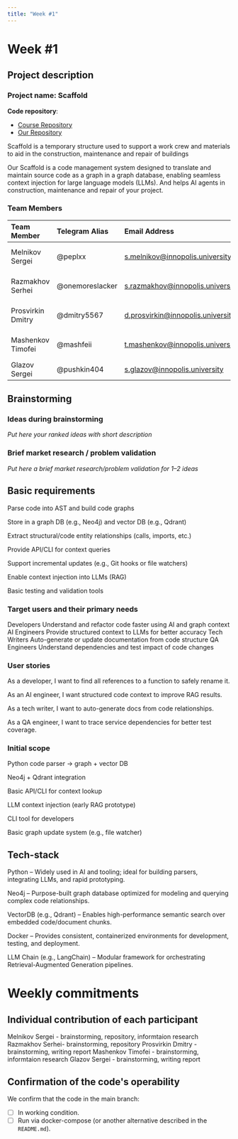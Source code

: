 ```yaml
---
title: "Week #1"
---
```


# Week #1

## Project description

### Project name: Scaffold

**Code repository**:
 - [Course Repository](https://github.com/IU-Capstone-Project-2025/scaffold)
 - [Our Repository](https://github.com/Beer-Bears/scaffold)

Scaffold is a temporary structure used to support a work crew and materials to aid in the construction, maintenance and repair of buildings

Our Scaffold is a code management system designed to translate and maintain source code as a graph in a graph database,
enabling seamless context injection for large language models (LLMs). And helps AI agents in construction, maintenance and repair of your project.

### **Team Members**

| Team Member     | Telegram Alias   | Email Address           | Track         | Responsibilities                          |
| :-------------- | :--------------- | :---------------------- | :------------ | :---------------------------------------- |
| Melnikov Sergei        | @peplxx        | s.melnikov@innopolis.university        | Project Owner       | Team Management, RAG Algorithms |
| Razmakhov Serhei      | @onemoreslacker       | s.razmakhov@innopolis.university         | Developer      | Languages parsers, AT Generation |
| Prosvirkin Dmitry | @dmitry5567          | d.prosvirkin@innopolis.university          | Developer        | Vector, Graph Database Management|
| Mashenkov Timofei  | @mashfeii       | t.mashenkov@innopolis.university      | Developer  |  Context Fethcing Algotihm |
| Glazov Sergei      | @pushkin404          | s.glazov@innopolis.university       |  QA        | QA Research, MCP Analysis|

## Brainstorming

### Ideas during brainstorming

*Put here your ranked ideas with short description*

### Brief market research / problem validation

*Put here a brief market research/problem validation for 1–2 ideas*


## Basic requirements

Parse code into AST and build code graphs

Store in a graph DB (e.g., Neo4j) and vector DB (e.g., Qdrant)

Extract structural/code entity relationships (calls, imports, etc.)

Provide API/CLI for context queries

Support incremental updates (e.g., Git hooks or file watchers)

Enable context injection into LLMs (RAG)

Basic testing and validation tools

### Target users and their primary needs

Developers	Understand and refactor code faster using AI and graph context
AI Engineers	Provide structured context to LLMs for better accuracy
Tech Writers	Auto-generate or update documentation from code structure
QA Engineers	Understand dependencies and test impact of code changes

### User stories

As a developer, I want to find all references to a function to safely rename it.

As an AI engineer, I want structured code context to improve RAG results.

As a tech writer, I want to auto-generate docs from code relationships.

As a QA engineer, I want to trace service dependencies for better test coverage.

### Initial scope

Python code parser → graph + vector DB

Neo4j + Qdrant integration

Basic API/CLI for context lookup

LLM context injection (early RAG prototype)

CLI tool for developers

Basic graph update system (e.g., file watcher)


## Tech-stack

Python – Widely used in AI and tooling; ideal for building parsers, integrating LLMs, and rapid prototyping.

Neo4j – Purpose-built graph database optimized for modeling and querying complex code relationships.

VectorDB (e.g., Qdrant) – Enables high-performance semantic search over embedded code/document chunks.

Docker – Provides consistent, containerized environments for development, testing, and deployment.

LLM Chain (e.g., LangChain) – Modular framework for orchestrating Retrieval-Augmented Generation pipelines.

# Weekly commitments

## Individual contribution of each participant

Melnikov Sergei - brainstorming, repository, informtaion research
Razmakhov Serhei- brainstorming, repository
Prosvirkin Dmitry - brainstorming, writing report 
Mashenkov Timofei - brainstorming, informtaion research
Glazov Sergei - brainstorming, writing report

## Confirmation of the code's operability

We confirm that the code in the main branch:
- [ ] In working condition.
- [ ] Run via docker-compose (or another alternative described in the `README.md`).

